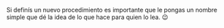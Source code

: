 Si definís un nuevo procedimiento es importante que le pongas un nombre simple que dé la idea de lo que hace para quien lo lea. :wink: